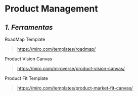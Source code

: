 # Product Management
## _1. Ferramentas_


RoadMap Template
> https://miro.com/templates/roadmap/

Product Vision Canvas
> https://miro.com/miroverse/product-vision-canvas/

Product Fit Template
> https://miro.com/templates/product-market-fit-canvas/
